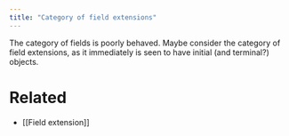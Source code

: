 ```yaml
---
title: "Category of field extensions"
---
```


The category of fields is poorly behaved. Maybe consider the category of field extensions, as it immediately is seen to have initial (and terminal?) objects.

# Related
- [[Field extension]]